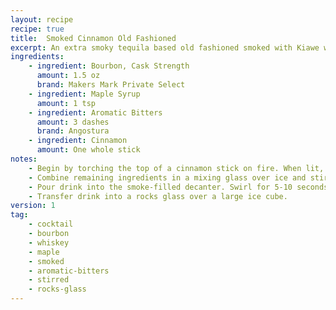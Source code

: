 ```yaml
---
layout: recipe
recipe: true
title:  Smoked Cinnamon Old Fashioned
excerpt: An extra smoky tequila based old fashioned smoked with Kiawe wood
ingredients:
    - ingredient: Bourbon, Cask Strength
      amount: 1.5 oz
      brand: Makers Mark Private Select
    - ingredient: Maple Syrup
      amount: 1 tsp
    - ingredient: Aromatic Bitters
      amount: 3 dashes
      brand: Angostura
    - ingredient: Cinnamon
      amount: One whole stick
notes:
    - Begin by torching the top of a cinnamon stick on fire. When lit, invert a decanter over top to capture the smoke. When the decanter is opaque, quickly seal the top. Put aside for later.
    - Combine remaining ingredients in a mixing glass over ice and stir.
    - Pour drink into the smoke-filled decanter. Swirl for 5-10 seconds. The longer you swirl, the more smokey the cocktail.
    - Transfer drink into a rocks glass over a large ice cube.
version: 1
tag:
    - cocktail
    - bourbon
    - whiskey
    - maple
    - smoked
    - aromatic-bitters
    - stirred
    - rocks-glass
---
```


